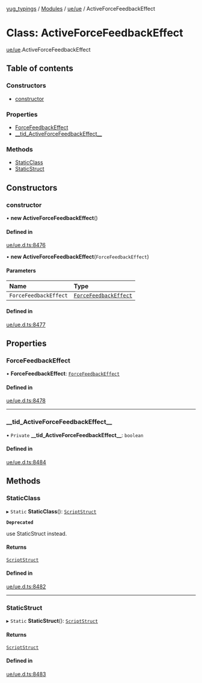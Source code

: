 [yug_typings](../README.md) / [Modules](../modules.md) / [ue/ue](../modules/ue_ue.md) / ActiveForceFeedbackEffect

# Class: ActiveForceFeedbackEffect

[ue/ue](../modules/ue_ue.md).ActiveForceFeedbackEffect

## Table of contents

### Constructors

- [constructor](ue_ue.ActiveForceFeedbackEffect.md#constructor)

### Properties

- [ForceFeedbackEffect](ue_ue.ActiveForceFeedbackEffect.md#forcefeedbackeffect)
- [\_\_tid\_ActiveForceFeedbackEffect\_\_](ue_ue.ActiveForceFeedbackEffect.md#__tid_activeforcefeedbackeffect__)

### Methods

- [StaticClass](ue_ue.ActiveForceFeedbackEffect.md#staticclass)
- [StaticStruct](ue_ue.ActiveForceFeedbackEffect.md#staticstruct)

## Constructors

### constructor

• **new ActiveForceFeedbackEffect**()

#### Defined in

[ue/ue.d.ts:8476](https://github.com/YugMetaverse/yug_typings/blob/25cad34/ue/ue.d.ts#L8476)

• **new ActiveForceFeedbackEffect**(`ForceFeedbackEffect`)

#### Parameters

| Name | Type |
| :------ | :------ |
| `ForceFeedbackEffect` | [`ForceFeedbackEffect`](ue_ue.ForceFeedbackEffect.md) |

#### Defined in

[ue/ue.d.ts:8477](https://github.com/YugMetaverse/yug_typings/blob/25cad34/ue/ue.d.ts#L8477)

## Properties

### ForceFeedbackEffect

• **ForceFeedbackEffect**: [`ForceFeedbackEffect`](ue_ue.ForceFeedbackEffect.md)

#### Defined in

[ue/ue.d.ts:8478](https://github.com/YugMetaverse/yug_typings/blob/25cad34/ue/ue.d.ts#L8478)

___

### \_\_tid\_ActiveForceFeedbackEffect\_\_

• `Private` **\_\_tid\_ActiveForceFeedbackEffect\_\_**: `boolean`

#### Defined in

[ue/ue.d.ts:8484](https://github.com/YugMetaverse/yug_typings/blob/25cad34/ue/ue.d.ts#L8484)

## Methods

### StaticClass

▸ `Static` **StaticClass**(): [`ScriptStruct`](ue_ue.ScriptStruct.md)

**`Deprecated`**

use StaticStruct instead.

#### Returns

[`ScriptStruct`](ue_ue.ScriptStruct.md)

#### Defined in

[ue/ue.d.ts:8482](https://github.com/YugMetaverse/yug_typings/blob/25cad34/ue/ue.d.ts#L8482)

___

### StaticStruct

▸ `Static` **StaticStruct**(): [`ScriptStruct`](ue_ue.ScriptStruct.md)

#### Returns

[`ScriptStruct`](ue_ue.ScriptStruct.md)

#### Defined in

[ue/ue.d.ts:8483](https://github.com/YugMetaverse/yug_typings/blob/25cad34/ue/ue.d.ts#L8483)
